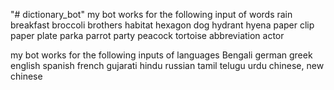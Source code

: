 "# dictionary_bot" 
my bot works for the following input of words
rain
breakfast
broccoli
brothers
habitat
hexagon
dog
hydrant
hyena
paper clip
paper plate
parka
parrot
party
peacock
tortoise
abbreviation
actor 




my bot works for the following inputs of languages
Bengali
german
greek
english
spanish
french
gujarati
hindu
russian
tamil
telugu
urdu
chinese, new chinese
